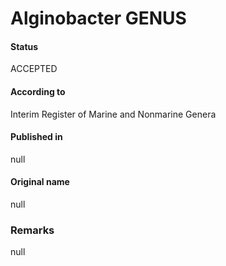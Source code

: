 # Alginobacter GENUS

#### Status
ACCEPTED

#### According to
Interim Register of Marine and Nonmarine Genera

#### Published in
null

#### Original name
null

### Remarks
null